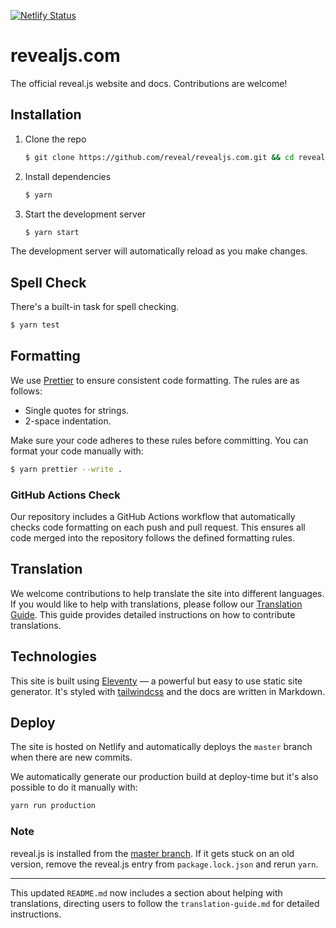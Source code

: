 [![Netlify Status](https://api.netlify.com/api/v1/badges/be9ff8bf-e575-44b6-9db4-1087ff4942f8/deploy-status)](https://app.netlify.com/sites/revealjs/deploys)

# revealjs.com

The official reveal.js website and docs. Contributions are welcome!

## Installation

1. Clone the repo

   ```sh
   $ git clone https://github.com/reveal/revealjs.com.git && cd revealjs.com
   ```

1. Install dependencies

   ```sh
   $ yarn
   ```

1. Start the development server

   ```sh
   $ yarn start
   ```

The development server will automatically reload as you make changes.

## Spell Check

There's a built-in task for spell checking.

```sh
$ yarn test
```

## Formatting

We use [Prettier](https://prettier.io/) to ensure consistent code formatting. The rules are as follows:

- Single quotes for strings.
- 2-space indentation.

Make sure your code adheres to these rules before committing. You can format your code manually with:

```sh
$ yarn prettier --write .
```

### GitHub Actions Check

Our repository includes a GitHub Actions workflow that automatically checks code formatting on each push and pull request. This ensures all code merged into the repository follows the defined formatting rules.

## Translation

We welcome contributions to help translate the site into different languages. If you would like to help with translations, please follow our [Translation Guide](translation-guide.md). This guide provides detailed instructions on how to contribute translations.

## Technologies

This site is built using [Eleventy](https://www.11ty.dev/) — a powerful but easy to use static site generator. It's styled with [tailwindcss](https://tailwindcss.com/) and the docs are written in Markdown.

## Deploy

The site is hosted on Netlify and automatically deploys the `master` branch when there are new commits.

We automatically generate our production build at deploy-time but it's also possible to do it manually with:

```sh
yarn run production
```

### Note

reveal.js is installed from the [master branch](https://github.com/hakimel/reveal.js/). If it gets stuck on an old version, remove the reveal.js entry from `package.lock.json` and rerun `yarn`.

---

This updated `README.md` now includes a section about helping with translations, directing users to follow the `translation-guide.md` for detailed instructions.
